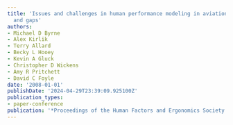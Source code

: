 ```yaml
---
title: 'Issues and challenges in human performance modeling in aviation: Goals, advances,
  and gaps'
authors:
- Michael D Byrne
- Alex Kirlik
- Terry Allard
- Becky L Hooey
- Kevin A Gluck
- Christopher D Wickens
- Amy R Pritchett
- David C Foyle
date: '2008-01-01'
publishDate: '2024-04-29T23:39:09.925100Z'
publication_types:
- paper-conference
publication: '*Proceedings of the Human Factors and Ergonomics Society Annual Meeting*'
---
```


